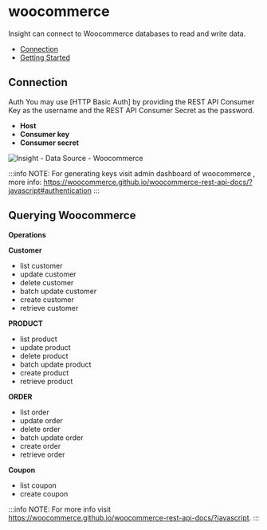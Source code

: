 # woocommerce

Insight can connect to Woocommerce databases to read and write data.

- [Connection](#connection)
- [Getting Started](#querying-woocommerce)

## Connection

Auth
You may use [HTTP Basic Auth] by providing the REST API Consumer Key as the username and the REST API Consumer Secret as the password.
- **Host**
- **Consumer key**
- **Consumer secret**

![Insight - Data Source - Woocommerce](/_images/insight2/datasource-reference/woocommerce/woocomerce-auth.png)

:::info
NOTE: For generating keys visit admin dashboard of woocommerce , more info: https://woocommerce.github.io/woocommerce-rest-api-docs/?javascript#authentication
:::

## Querying Woocommerce

**Operations**

**Customer**

- list customer
- update customer
- delete customer
- batch update customer
- create customer
- retrieve customer

**PRODUCT**

- list product
- update product
- delete product
- batch update product
- create product
- retrieve product

**ORDER**

- list order
- update order
- delete order
- batch update order
- create order
- retrieve order

**Coupon**

- list coupon
- create coupon

:::info
NOTE: For more info visit https://woocommerce.github.io/woocommerce-rest-api-docs/?javascript.
:::
